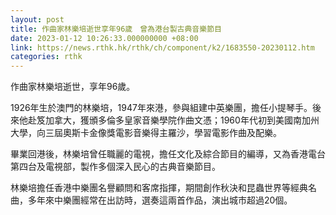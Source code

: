 ```yaml
---
layout: post
title: 作曲家林樂培逝世享年96歲　曾為港台製古典音樂節目
date: 2023-01-12 10:26:33.000000000 +08:00
link: https://news.rthk.hk/rthk/ch/component/k2/1683550-20230112.htm
categories: rthk
---
```


作曲家林樂培逝世，享年96歲。

1926年生於澳門的林樂培，1947年來港，參與組建中英樂團，擔任小提琴手。後來他赴笈加拿大，獲頒多倫多皇家音樂學院作曲文憑；1960年代初到美國南加州大學，向三屆奧斯卡金像獎電影音樂得主羅沙，學習電影作曲及配樂。

畢業回港後，林樂培曾任職麗的電視，擔任文化及綜合節目的編導，又為香港電台第四台及電視部，製作多個深入民心的古典音樂節目。

林樂培擔任香港中樂團名譽顧問和客席指揮，期間創作秋決和昆蟲世界等經典名曲，多年來中樂團經常在出訪時，選奏這兩首作品，演出城市超過20個。
